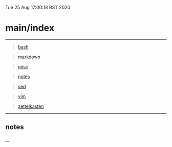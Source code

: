 Tue 25 Aug 17:00:18 BST 2020

# main/index

___

> [bash](./bash-index.md)

> [markdown](./hypertext.md)

> [misc](./misc-index.md)

> [notes](./notes-index.md)

> [sed](./sed-index.md)

> [vim](./vim-index.md)

> [zettelkasten](./zettelkasten-index.md)

___

## notes

__
